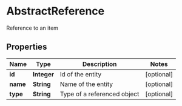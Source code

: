 

# AbstractReference

Reference to an item

## Properties

Name | Type | Description | Notes
------------ | ------------- | ------------- | -------------
**id** | **Integer** | Id of the entity |  [optional]
**name** | **String** | Name of the entity |  [optional]
**type** | **String** | Type of a referenced object |  [optional]



